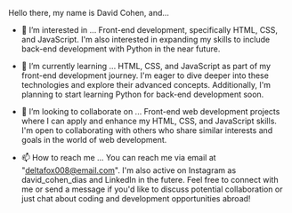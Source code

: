 Hello there, my name is David Cohen, and...

- 👀 I’m interested in ... Front-end development, specifically HTML, CSS, and JavaScript. I'm also interested in expanding my skills to include back-end development with Python in the near future.

- 🌱 I’m currently learning ... HTML, CSS, and JavaScript as part of my front-end development journey. I'm eager to dive deeper into these technologies and explore their advanced concepts. Additionally, I'm planning to start learning Python for back-end development soon.

- 💞️ I’m looking to collaborate on ... Front-end web development projects where I can apply and enhance my HTML, CSS, and JavaScript skills. I'm open to collaborating with others who share similar interests and goals in the world of web development.

- 📫 How to reach me ... You can reach me via email at "deltafox008@email.com". I'm also active on Instagram as david_cohen_dias and LinkedIn in the futere. Feel free to connect with me or send a message if you'd like to discuss potential collaboration or just chat about coding and development opportunities abroad!

<!---
DeltaCohen/DeltaCohen is a ✨ special ✨ repository because its `README.md` (this file) appears on your GitHub profile.
You can click the Preview link to take a look at your changes.
--->
